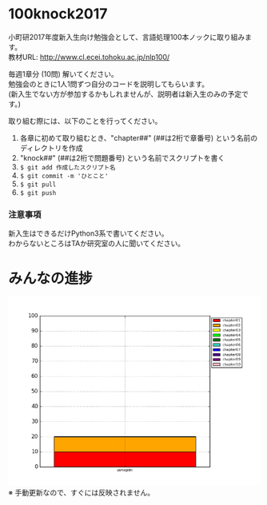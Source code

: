 # 100knock2017

小町研2017年度新入生向け勉強会として、言語処理100本ノックに取り組みます。  
教材URL: http://www.cl.ecei.tohoku.ac.jp/nlp100/

毎週1章分 (10問) 解いてください。  
勉強会のときに1人1問ずつ自分のコードを説明してもらいます。  
(新入生でない方が参加するかもしれませんが、説明者は新入生のみの予定です。)

取り組む際には、以下のことを行ってください。
1. 各章に初めて取り組むとき、"chapter##" (##は2桁で章番号) という名前のディレクトリを作成
2. "knock##" (##は2桁で問題番号) という名前でスクリプトを書く
3. `$ git add 作成したスクリプト名`
4. `$ git commit -m 'ひとこと'`
5. `$ git pull`
6. `$ git push`

### 注意事項  
新入生はできるだけPython3系で書いてください。  
わからないところはTAか研究室の人に聞いてください。

# みんなの進捗
![progress](https://github.com/tmu-nlp/100knock2017/blob/master/progress.png)  
※ 手動更新なので、すぐには反映されません。
